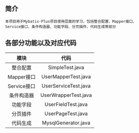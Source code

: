 ## 简介
    本项目用于Mybatis-Plus项目使用层面的学习，包括整合配置、Mapper接口、
    Service接口、条件构造器、功能字段、分页插件、代码生成等部分
## 各部分功能以及对应代码
 | 模块  | 代码 |
 | :------------: | :------------: |
 | 整合配置| SimpleTest.java |
 | Mapper接口 | UserMapperTest.java | 
 | Service接口 | UserServiceTest.java | 
 | 条件构造器 | UserWrapperTest.java| 
 | 功能字段 | UserFieldTest.java | 
 | 分页插件 | UserPageTest.java | 
 | 代码生成 | MysqlGenerator.java |